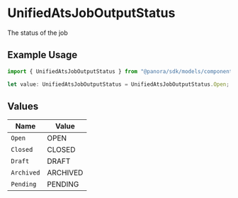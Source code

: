 # UnifiedAtsJobOutputStatus

The status of the job

## Example Usage

```typescript
import { UnifiedAtsJobOutputStatus } from "@panora/sdk/models/components";

let value: UnifiedAtsJobOutputStatus = UnifiedAtsJobOutputStatus.Open;
```

## Values

| Name       | Value      |
| ---------- | ---------- |
| `Open`     | OPEN       |
| `Closed`   | CLOSED     |
| `Draft`    | DRAFT      |
| `Archived` | ARCHIVED   |
| `Pending`  | PENDING    |